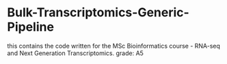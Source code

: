 # Bulk-Transcriptomics-Generic-Pipeline
this contains the code written for the MSc Bioinformatics course - RNA-seq and Next Generation Transcriptomics. grade: A5
